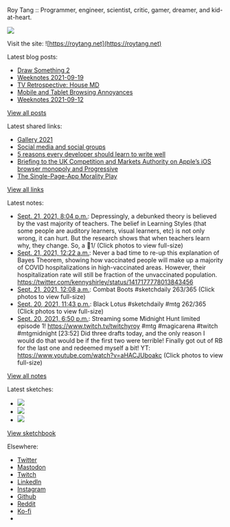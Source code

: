 Roy Tang :: Programmer, engineer, scientist, critic, gamer, dreamer, and kid-at-heart.

![](https://roytang.net/static/img/profile.jpg)

Visit the site: ![https://roytang.net](https://roytang.net)

Latest blog posts:

- [Draw Something 2](https://roytang.net/2021/09/draw-something-2/)
- [Weeknotes 2021-09-19](https://roytang.net/2021/09/weeknotes-2021-09-19/)
- [TV Retrospective: House MD](https://roytang.net/2021/09/house/)
- [Mobile and Tablet Browsing Annoyances](https://roytang.net/2021/09/mobile-tablet-annoyances/)
- [Weeknotes 2021-09-12](https://roytang.net/2021/09/weeknotes-2021-09-12/)

[View all posts](https://roytang.net/blog)

Latest shared links:

- [Gallery 2021](https://roytang.net/2021/09/gallery-2021/)
- [Social media and social groups](https://roytang.net/2021/09/social-media-and-social-groups/)
- [5 reasons every developer should learn to write well](https://roytang.net/2021/09/5-reasons-every-developer-should-learn-to-write-well/)
- [Briefing to the UK Competition and Markets Authority on Apple’s iOS browser monopoly and Progressive](https://roytang.net/2021/09/e70d9944158e48f21f45880e61981adc/)
- [The Single-Page-App Morality Play](https://roytang.net/2021/09/the-single-page-app-morality-play/)

[View all links](https://roytang.net/links)

Latest notes:

- [Sept. 21, 2021, 8:04 p.m.](https://roytang.net/2021/09/1440285715561005060/): Depressingly, a debunked theory is believed by the vast majority of teachers. The belief in Learning Styles (that some people are auditory learners, visual learners, etc) is not only wrong, it can hurt. But the research shows that when teachers learn why, they change. So, a 🧵1/ (Click photos to view full-size)
- [Sept. 21, 2021, 12:22 a.m.](https://roytang.net/2021/09/1439988426250457089/): Never a bad time to re-up this explanation of Bayes Theorem, showing how vaccinated people will make up a majority of COVID hospitalizations in high-vaccinated areas. However, their hospitalization rate will still be fraction of the unvaccinated population. https://twitter.com/kennyshirley/status/1417177778013843456
- [Sept. 21, 2021, 12:08 a.m.](https://roytang.net/2021/09/1439984744695926786/): Combat Boots #sketchdaily 263/365 (Click photos to view full-size)
- [Sept. 20, 2021, 11:43 p.m.](https://roytang.net/2021/09/1439978495333920771/): Black Lotus #sketchdaily #mtg 262/365 (Click photos to view full-size)
- [Sept. 20, 2021, 6:50 p.m.](https://roytang.net/2021/09/1439904837718712323/): Streaming some Midnight Hunt limited episode 1! https://www.twitch.tv/twitchyroy #mtg #magicarena #twitch #mtgmidnight [23:52] Did three drafts today, and the only reason I would do that would be if the first two were terrible! Finally got out of RB for the last one and redeemed myself a bit! YT: https://www.youtube.com/watch?v=aHACJUboakc (Click photos to view full-size)

[View all notes](https://roytang.net/notes)

Latest sketches:


- ![](https://roytang.net/media/cache/79/72/79728a27df4540aa221531028128678e.jpg)
- ![](https://roytang.net/media/cache/b4/1f/b41ff13f8c2d1d3b5696d76812707f1c.jpg)
- ![](https://roytang.net/media/cache/f8/a4/f8a42bdcc690d718501b0c320fbf37f9.jpg)

[View sketchbook](https://roytang.net/albums/sketchbook)


Elsewhere:

- [Twitter](https://twitter.com/roytang)
- [Mastodon](https://mastodon.technology/@roytang)
- [Twitch](https://twitch.tv/twitchyroy)
- [LinkedIn](https://www.linkedin.com/in/roytang)
- [Instagram](https://instagram.com/roytang0400)
- [Github](https://github.com/roytang)
- [Reddit](https://reddit.com/u/hungryroy)
- [Ko-fi](https://ko-fi.com/roytang)
- [](mailto:hello@roytang.net)